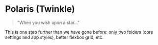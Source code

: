 # Polaris (Twinkle)

> "When you wish upon a star..."

This is one step further than we have gone before: only two folders (core settings and app styles), better flexbox grid, etc.